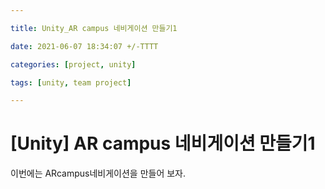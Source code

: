 ```yaml
---

title: Unity_AR campus 네비게이션 만들기1

date: 2021-06-07 18:34:07 +/-TTTT

categories: [project, unity]

tags: [unity, team project] 

---
```


# [Unity] AR campus 네비게이션 만들기1

이번에는 ARcampus네비게이션을 만들어 보자.

